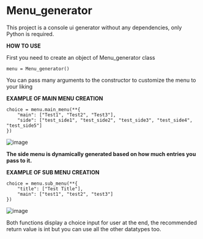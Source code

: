 # Menu_generator
This project is a console ui generator without any dependencies, only Python is required.

**HOW TO USE**

First you need to create an object of Menu_generator class
```
menu = Menu_generator()
```
You can pass many arguments to the constructor to customize the menu to your liking

**EXAMPLE OF MAIN MENU CREATION**
```
choice = menu.main_menu(**{
    "main": ["Test1", "Test2", "Test3"],
    "side": ["test_side1", "test_side2", "test_side3", "test_side4", "test_side5"]
})
```

![image](https://user-images.githubusercontent.com/65130519/124384741-fcf3a180-dcd2-11eb-8429-9148b7e802f4.png)

**The side menu is dynamically generated based on how much entries you pass to it.**

**EXAMPLE OF SUB MENU CREATION**
```
choice = menu.sub_menu(**{
    "title": ["Test Title"],
    "main": ["test1", "test2", "test3"]
})
```
![image](https://user-images.githubusercontent.com/65130519/124384752-10067180-dcd3-11eb-9237-25b63ad9dad1.png)

Both functions display a choice input for user at the end,
the recommended return value is int but you can use all the other datatypes too.
